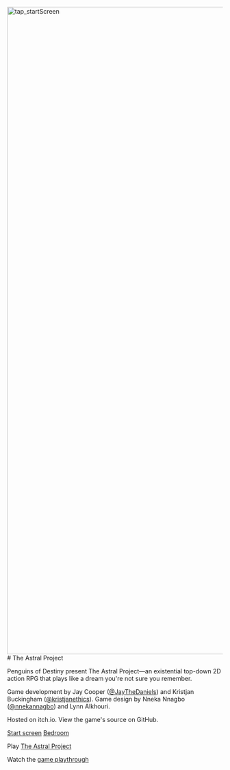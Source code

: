 <img width="1512" alt="tap_startScreen" src="https://github.com/JayTheDaniels/The-Astral-Project/assets/22924372/937647a9-3cfe-4e65-b20f-7b833f4e5de0"># The Astral Project

Penguins of Destiny present The Astral Project—an existential top-down 2D action RPG that plays like a dream you're not sure you remember.

Game development by Jay Cooper ([@JayTheDaniels](https://github.com/JayTheDaniels)) and Kristjan Buckingham ([@kristjanethics](https://github.com/kristjanethics)). Game design by Nneka Nnagbo ([@nnekannagbo](https://github.com/nnekannagbo)) and Lynn Alkhouri. 

Hosted on itch.io. View the game's source on GitHub.

[Start screen](tap_startScreen.png) [Bedroom](tap_bdrm.png)

Play [The Astral Project](https://jayrcoops.itch.io/the-astral-project)

Watch the [game playthrough](https://www.youtube.com/watch?v=cLXh9Qo8XHA)
